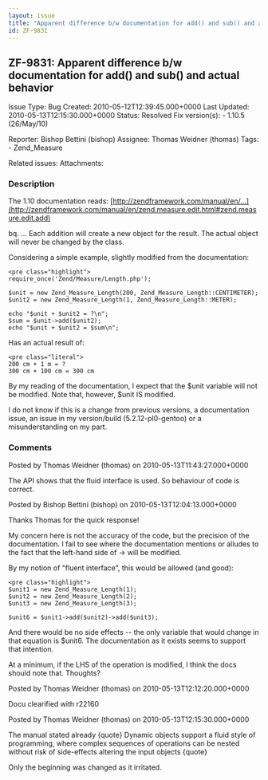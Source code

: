 ```yaml
---
layout: issue
title: "Apparent difference b/w documentation for add() and sub() and actual behavior"
id: ZF-9831
---
```


ZF-9831: Apparent difference b/w documentation for add() and sub() and actual behavior
--------------------------------------------------------------------------------------

 Issue Type: Bug Created: 2010-05-12T12:39:45.000+0000 Last Updated: 2010-05-13T12:15:30.000+0000 Status: Resolved Fix version(s): - 1.10.5 (26/May/10)
 
 Reporter:  Bishop Bettini (bishop)  Assignee:  Thomas Weidner (thomas)  Tags: - Zend\_Measure
 
 Related issues: 
 Attachments: 
### Description

The 1.10 documentation reads: [http://zendframework.com/manual/en/…](http://zendframework.com/manual/en/zend.measure.edit.html#zend.measure.edit.add)

bq. ... Each addition will create a new object for the result. The actual object will never be changed by the class.

Considering a simple example, slightly modified from the documentation:

 
    <pre class="highlight">
    require_once('Zend/Measure/Length.php');
    
    $unit = new Zend_Measure_Length(200, Zend_Measure_Length::CENTIMETER);
    $unit2 = new Zend_Measure_Length(1, Zend_Measure_Length::METER);
    
    echo "$unit + $unit2 = ?\n";
    $sum = $unit->add($unit2);
    echo "$unit + $unit2 = $sum\n";


Has an actual result of:

 
    <pre class="literal">
    200 cm + 1 m = ?
    300 cm + 100 cm = 300 cm


By my reading of the documentation, I expect that the $unit variable will not be modified. Note that, however, $unit IS modified.

I do not know if this is a change from previous versions, a documentation issue, an issue in my version/build (5.2.12-pl0-gentoo) or a misunderstanding on my part.

 

 

### Comments

Posted by Thomas Weidner (thomas) on 2010-05-13T11:43:27.000+0000

The API shows that the fluid interface is used. So behaviour of code is correct.

 

 

Posted by Bishop Bettini (bishop) on 2010-05-13T12:04:13.000+0000

Thanks Thomas for the quick response!

My concern here is not the accuracy of the code, but the precision of the documentation. I fail to see where the documentation mentions or alludes to the fact that the left-hand side of -> will be modified.

By my notion of "fluent interface", this would be allowed (and good):

 
    <pre class="highlight">
    $unit1 = new Zend_Measure_Length(1);
    $unit2 = new Zend_Measure_Length(2);
    $unit3 = new Zend_Measure_Length(3);
    
    $unit6 = $unit1->add($unit2)->add($unit3);


And there would be no side effects -- the only variable that would change in that equation is $unit6. The documentation as it exists seems to support that intention.

At a minimum, if the LHS of the operation is modified, I think the docs should note that. Thoughts?

 

 

Posted by Thomas Weidner (thomas) on 2010-05-13T12:12:20.000+0000

Docu clearified with r22160

 

 

Posted by Thomas Weidner (thomas) on 2010-05-13T12:15:30.000+0000

The manual stated already {quote} Dynamic objects support a fluid style of programming, where complex sequences of operations can be nested without risk of side-effects altering the input objects {quote}

Only the beginning was changed as it irritated.

 

 